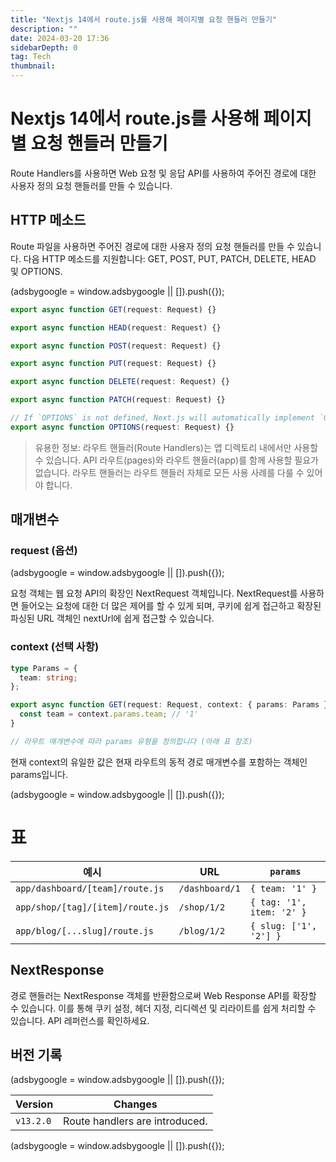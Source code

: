 ```yaml
---
title: "Nextjs 14에서 route.js를 사용해 페이지별 요청 핸들러 만들기"
description: ""
date: 2024-03-20 17:36
sidebarDepth: 0
tag: Tech
thumbnail:
---
```


# Nextjs 14에서 route.js를 사용해 페이지별 요청 핸들러 만들기

Route Handlers를 사용하면 Web 요청 및 응답 API를 사용하여 주어진 경로에 대한 사용자 정의 요청 핸들러를 만들 수 있습니다.

## HTTP 메소드

Route 파일을 사용하면 주어진 경로에 대한 사용자 정의 요청 핸들러를 만들 수 있습니다. 다음 HTTP 메소드를 지원합니다: GET, POST, PUT, PATCH, DELETE, HEAD 및 OPTIONS.

<!-- ui-log 수평형 -->

<ins class="adsbygoogle"
      style="display:block"
      data-ad-client="ca-pub-4877378276818686"
      data-ad-slot="9743150776"
      data-ad-format="auto"
      data-full-width-responsive="true"></ins>
<component is="script">
(adsbygoogle = window.adsbygoogle || []).push({});
</component>

```typescript
export async function GET(request: Request) {}

export async function HEAD(request: Request) {}

export async function POST(request: Request) {}

export async function PUT(request: Request) {}

export async function DELETE(request: Request) {}

export async function PATCH(request: Request) {}

// If `OPTIONS` is not defined, Next.js will automatically implement `OPTIONS` and  set the appropriate Response `Allow` header depending on the other methods defined in the route handler.
export async function OPTIONS(request: Request) {}
```

> 유용한 정보: 라우트 핸들러(Route Handlers)는 앱 디렉토리 내에서만 사용할 수 있습니다. API 라우트(pages)와 라우트 핸들러(app)를 함께 사용할 필요가 없습니다. 라우트 핸들러는 라우트 핸들러 자체로 모든 사용 사례를 다룰 수 있어야 합니다.

## 매개변수

### request (옵션)

<!-- ui-log 수평형 -->

<ins class="adsbygoogle"
      style="display:block"
      data-ad-client="ca-pub-4877378276818686"
      data-ad-slot="9743150776"
      data-ad-format="auto"
      data-full-width-responsive="true"></ins>
<component is="script">
(adsbygoogle = window.adsbygoogle || []).push({});
</component>

요청 객체는 웹 요청 API의 확장인 NextRequest 객체입니다. NextRequest를 사용하면 들어오는 요청에 대한 더 많은 제어를 할 수 있게 되며, 쿠키에 쉽게 접근하고 확장된 파싱된 URL 객체인 nextUrl에 쉽게 접근할 수 있습니다.

### context (선택 사항)

```typescript
type Params = {
  team: string;
};

export async function GET(request: Request, context: { params: Params }) {
  const team = context.params.team; // '1'
}

// 라우트 매개변수에 따라 params 유형을 정의합니다 (아래 표 참조)
```

현재 context의 유일한 값은 현재 라우트의 동적 경로 매개변수를 포함하는 객체인 params입니다.

<!-- ui-log 수평형 -->

<ins class="adsbygoogle"
      style="display:block"
      data-ad-client="ca-pub-4877378276818686"
      data-ad-slot="9743150776"
      data-ad-format="auto"
      data-full-width-responsive="true"></ins>
<component is="script">
(adsbygoogle = window.adsbygoogle || []).push({});
</component>

# 표

| 예시                             | URL            | `params`                  |
| -------------------------------- | -------------- | ------------------------- |
| `app/dashboard/[team]/route.js`  | `/dashboard/1` | `{ team: '1' }`           |
| `app/shop/[tag]/[item]/route.js` | `/shop/1/2`    | `{ tag: '1', item: '2' }` |
| `app/blog/[...slug]/route.js`    | `/blog/1/2`    | `{ slug: ['1', '2'] }`    |

## NextResponse

경로 핸들러는 NextResponse 객체를 반환함으로써 Web Response API를 확장할 수 있습니다. 이를 통해 쿠키 설정, 헤더 지정, 리디렉션 및 리라이트를 쉽게 처리할 수 있습니다. API 레퍼런스를 확인하세요.

## 버전 기록

<!-- ui-log 수평형 -->

<ins class="adsbygoogle"
      style="display:block"
      data-ad-client="ca-pub-4877378276818686"
      data-ad-slot="9743150776"
      data-ad-format="auto"
      data-full-width-responsive="true"></ins>
<component is="script">
(adsbygoogle = window.adsbygoogle || []).push({});
</component>

| Version   | Changes                        |
| --------- | ------------------------------ |
| `v13.2.0` | Route handlers are introduced. |

<!-- ui-log 수평형 -->

<ins class="adsbygoogle"
      style="display:block"
      data-ad-client="ca-pub-4877378276818686"
      data-ad-slot="9743150776"
      data-ad-format="auto"
      data-full-width-responsive="true"></ins>
<component is="script">
(adsbygoogle = window.adsbygoogle || []).push({});
</component>
